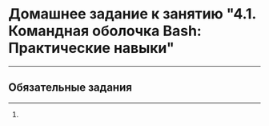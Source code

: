 # Домашнее задание к занятию "4.1. Командная оболочка Bash: Практические навыки"

---
## Обязательные задания

---

1. 